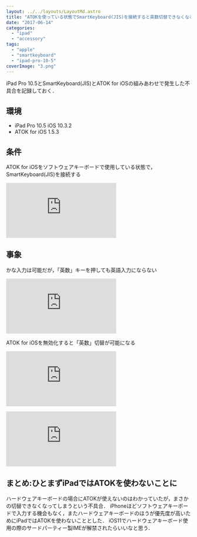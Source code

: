 ```yaml
---
layout: ../../layouts/LayoutMd.astro
title: "ATOKを使っている状態でSmartKeyboard(JIS)を接続すると英数切替できなくなる"
date: "2017-06-14"
categories: 
  - "ipad"
  - "accessory"
tags: 
  - "apple"
  - "smartkeyboard"
  - "ipad-pro-10-5"
coverImage: "3.png"
---
```


iPad Pro 10.5とSmartKeyboard(JIS)とATOK for iOSの組みあわせで発生した不具合を記録しておく．

## 環境

- iPad Pro 10.5 iOS 10.3.2
- ATOK for iOS 1.5.3

## 条件

ATOK for iOSをソフトウェアキーボードで使用している状態で，SmartKeyboard(JIS)を接続する

[![](https://mizuka123.net/zenphoto/zp-core/full-image.php?a=2017&i=1.png&q=75&wmk=copyright_2017&dsp=Protected%20view&check=9ae95ffca3952a134741b012eb70519ca10727e3)](https://mizuka123.net/zenphoto/zp-core/full-image.php?a=2017&i=1.png&q=75&wmk=copyright_2017&dsp=Protected%20view&check=9ae95ffca3952a134741b012eb70519ca10727e3)

## 事象

かな入力は可能だが，「英数」キーを押しても英語入力にならない

[![](https://mizuka123.net/zenphoto/zp-core/full-image.php?a=2017&i=2.png&q=75&wmk=copyright_2017&dsp=Protected%20view&check=9ae95ffca3952a134741b012eb70519ca10727e3)](https://mizuka123.net/zenphoto/zp-core/full-image.php?a=2017&i=2.png&q=75&wmk=copyright_2017&dsp=Protected%20view&check=9ae95ffca3952a134741b012eb70519ca10727e3)

ATOK for iOSを無効化すると「英数」切替が可能になる

[![](https://mizuka123.net/zenphoto/zp-core/full-image.php?a=2017&i=3.png&q=75&wmk=copyright_2017&dsp=Protected%20view&check=9ae95ffca3952a134741b012eb70519ca10727e3)](https://mizuka123.net/zenphoto/zp-core/full-image.php?a=2017&i=3.png&q=75&wmk=copyright_2017&dsp=Protected%20view&check=9ae95ffca3952a134741b012eb70519ca10727e3)

[![](https://mizuka123.net/zenphoto/zp-core/full-image.php?a=2017&i=4.png&q=75&wmk=copyright_2017&dsp=Protected%20view&check=9ae95ffca3952a134741b012eb70519ca10727e3)](https://mizuka123.net/zenphoto/zp-core/full-image.php?a=2017&i=4.png&q=75&wmk=copyright_2017&dsp=Protected%20view&check=9ae95ffca3952a134741b012eb70519ca10727e3)

## まとめ:ひとまずiPadではATOKを使わないことに

ハードウェアキーボードの場合にATOKが使えないのはわかっていたが，まさかの切替できなくなってしまうという不具合． iPhoneほどソフトウェアキーボードで入力する機会もなく，またハードウェアキーボードのほうが優先度が高いためにiPadではATOKを使わないこととした． iOS11でハードウェアキーボード使用の際のサードパーティー製IMEが解禁されたらいいなと思う．
